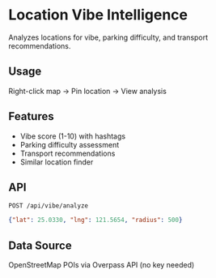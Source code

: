 # Location Vibe Intelligence

Analyzes locations for vibe, parking difficulty, and transport recommendations.

## Usage
Right-click map → Pin location → View analysis

## Features
- Vibe score (1-10) with hashtags
- Parking difficulty assessment
- Transport recommendations
- Similar location finder

## API
`POST /api/vibe/analyze`
```json
{"lat": 25.0330, "lng": 121.5654, "radius": 500}
```

## Data Source
OpenStreetMap POIs via Overpass API (no key needed)
